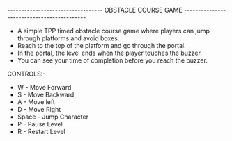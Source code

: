---------------------------------- OBSTACLE COURSE GAME -------------------------------------------

* A simple TPP timed obstacle course game where players can jump through platforms and avoid boxes.
* Reach to the top of the platform and go through the portal.
* In the portal, the level ends when the player touches the buzzer.
* You can see your time of completion before you reach the buzzer.

CONTROLS:-

* W - Move Forward
* S - Move Backward
* A - Move left
* D - Move Right
* Space - Jump Character
* P - Pause Level
* R - Restart Level

